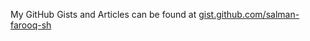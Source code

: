 My GitHub Gists and Articles can be found at [gist.github.com/salman-farooq-sh](https://gist.github.com/salman-farooq-sh)
